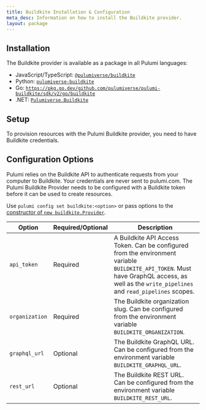 ```yaml
---
title: Buildkite Installation & Configuration
meta_desc: Information on how to install the Buildkite provider.
layout: package
---
```


## Installation

The Buildkite provider is available as a package in all Pulumi languages:

<!-- x-release-please-start-major -->
* JavaScript/TypeScript: [`@pulumiverse/buildkite`](https://www.npmjs.com/package/@pulumiverse/buildkite)
* Python: [`pulumiverse-buildkite`](https://pypi.org/project/pulumiverse-buildkite/)
* Go: [`https://pkg.go.dev/github.com/pulumiverse/pulumi-buildkite/sdk/v2/go/buildkite`](https://pkg.go.dev/github.com/pulumiverse/pulumi-buildkite/sdk/v2/go/buildkite)
* .NET: [`Pulumiverse.Buildkite`](https://www.nuget.org/packages/Pulumiverse.Buildkite)
<!-- x-release-please-end -->

## Setup

To provision resources with the Pulumi Buildkite provider, you need to have Buildkite credentials.

## Configuration Options

Pulumi relies on the Buildkite API to authenticate requests from your computer to Buildkite. Your credentials are never sent to pulumi.com.
The Pulumi Buildkite Provider needs to be configured with a Buildkite token before it can be used to create resources.

Use `pulumi config set buildkite:<option>` or pass options to the [constructor of `new buildkite.Provider`](/registry/packages/buildkite/api-docs/provider).

| Option          | Required/Optional | Description                                                                                                       |
|-----------------|-------------------|-------------------------------------------------------------------------------------------------------------------|
| `api_token`     | Required          | A Buildkite API Access Token. Can be configured from the environment variable `BUILDKITE_API_TOKEN`. Must have GraphQL access, as well as the `write_pipelines` and `read_pipelines` scopes. |
| `organization`  | Required          | The Buildkite organization slug. Can be configured from the environment variable `BUILDKITE_ORGANIZATION`. |
| `graphql_url`  | Optional          | The Buildkite GraphQL URL. Can be configured from the environment variable `BUILDKITE_GRAPHQL_URL`. |
| `rest_url`  | Optional          | The Buildkite REST URL. Can be configured from the environment variable `BUILDKITE_REST_URL`. |
